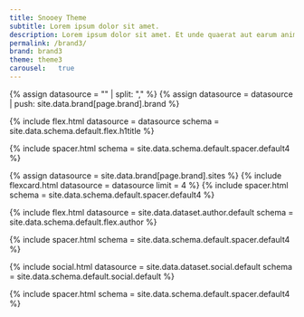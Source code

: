```yaml
---
title: Snooey Theme
subtitle: Lorem ipsum dolor sit amet.
description: Lorem ipsum dolor sit amet. Et unde quaerat aut earum animi aut explicabo saepe qui quibusdam accusamus ut velit asperiores vel natus temporibus. Qui sapiente saepe qui totam saepe est suscipit quia vel error provident cum omnis eius aut galisum rem nulla dolor? Qui internos voluptas est nulla odit est temporibus expedita eos quidem cumque. Ea voluptates eligendi quo rerum libero et molestiae harum vel fugit magni et cupiditate optio At quia consequuntur ut exercitationem laboriosam. Cum blanditiis voluptatibus At amet sunt At quia deleniti id quibusdam neque ut odio placeat.
permalink: /brand3/
brand: brand3
theme: theme3
carousel:   true
---
```

<!--v1.2.121 pages/home/home.md-->

<!-- title -->
{% assign datasource = "" | split: "," %} <!-- trick to create array -->
{% assign datasource = datasource | push: site.data.brand[page.brand].brand %} <!-- add to array -->

{% include flex.html datasource = datasource schema = site.data.schema.default.flex.h1title %}

{% include spacer.html schema = site.data.schema.default.spacer.default4 %}
<!-- feature -->
{% assign datasource = site.data.brand[page.brand].sites %}
{% include flexcard.html datasource = datasource limit = 4 %}
{% include spacer.html schema = site.data.schema.default.spacer.default4 %}
<!-- author -->
{% include flex.html datasource = site.data.dataset.author.default schema = site.data.schema.default.flex.author %}

{% include spacer.html schema = site.data.schema.default.spacer.default4 %}
<!-- social -->
{% include social.html datasource = site.data.dataset.social.default schema = site.data.schema.default.social.default %}

{% include spacer.html schema = site.data.schema.default.spacer.default4 %}